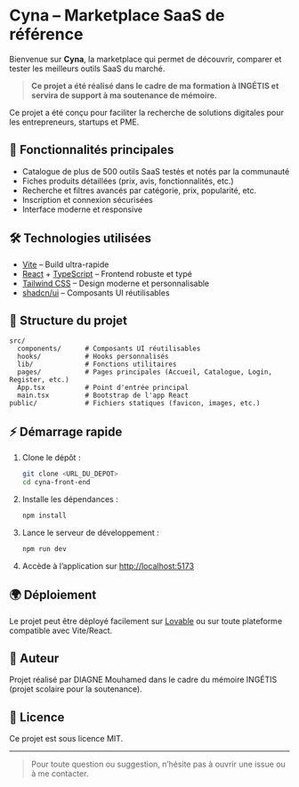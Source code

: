 # Cyna – Marketplace SaaS de référence

Bienvenue sur **Cyna**, la marketplace qui permet de découvrir, comparer et tester les meilleurs outils SaaS du marché.  
> **Ce projet a été réalisé dans le cadre de ma formation à INGÉTIS et servira de support à ma soutenance de mémoire.**

Ce projet a été conçu pour faciliter la recherche de solutions digitales pour les entrepreneurs, startups et PME.

## 🚀 Fonctionnalités principales

- Catalogue de plus de 500 outils SaaS testés et notés par la communauté
- Fiches produits détaillées (prix, avis, fonctionnalités, etc.)
- Recherche et filtres avancés par catégorie, prix, popularité, etc.
- Inscription et connexion sécurisées
- Interface moderne et responsive

## 🛠️ Technologies utilisées

- [Vite](https://vitejs.dev/) – Build ultra-rapide
- [React](https://react.dev/) + [TypeScript](https://www.typescriptlang.org/) – Frontend robuste et typé
- [Tailwind CSS](https://tailwindcss.com/) – Design moderne et personnalisable
- [shadcn/ui](https://ui.shadcn.com/) – Composants UI réutilisables

## 📁 Structure du projet

```
src/
  components/      # Composants UI réutilisables
  hooks/           # Hooks personnalisés
  lib/             # Fonctions utilitaires
  pages/           # Pages principales (Accueil, Catalogue, Login, Register, etc.)
  App.tsx          # Point d'entrée principal
  main.tsx         # Bootstrap de l'app React
public/            # Fichiers statiques (favicon, images, etc.)
```

## ⚡ Démarrage rapide

1. Clone le dépôt :
   ```sh
   git clone <URL_DU_DEPOT>
   cd cyna-front-end
   ```
2. Installe les dépendances :
   ```sh
   npm install
   ```
3. Lance le serveur de développement :
   ```sh
   npm run dev
   ```
4. Accède à l’application sur [http://localhost:5173](http://localhost:5173)

## 🌍 Déploiement

Le projet peut être déployé facilement sur [Lovable](https://lovable.dev/projects/82149af2-9afe-4127-8e26-f759ef0a281c) ou sur toute plateforme compatible avec Vite/React.

## 👤 Auteur

Projet réalisé par DIAGNE Mouhamed dans le cadre du mémoire INGÉTIS (projet scolaire pour la soutenance).

## 📄 Licence

Ce projet est sous licence MIT.

---

> Pour toute question ou suggestion, n’hésite pas à ouvrir une issue ou à me contacter.
